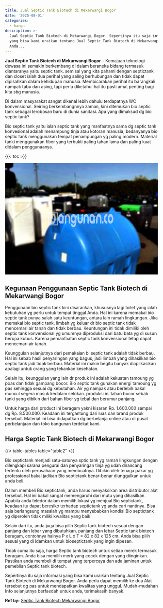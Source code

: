 ```yaml
---
title: Jual Septic Tank Biotech di Mekarwangi Bogor
date: '2025-08-01'
categories:
  - harga
description: >-
  Jual Septic Tank Biotech di Mekarwangi Bogor. Sepertinya itu saja informasi
  yang bisa kami uraikan tentang Jual Septic Tank Biotech di Mekarwangi Bogor.
  Anda...
---
```


**Jual Septic Tank Biotech di Mekarwangi Bogor** – Kemajuan teknologi dewasa ini semakin berkembang di dalam beraneka bidang termasuk diantaranya yaitu septic tank. semisal yang kita pahami dengan septictank dan closet ialah dua perihal yang saling berhubungan dan tidak dapat dipisahkan dalam kehidupan manusia. Membicarakan perihal itu barangkali nampak tabu dan asing, tapi perlu diketahui hal itu pasti amat penting bagi kita sbg manusia.

Di dalam masyarakat sangat dikenal lebih dahulu terdapatnya WC konvensional. Seiring berkembangnnya zaman, kini ditemukan bio septic tank sebagai terobosan baru di dunia sanitasi. Apa yang dimaksud dg bio septic tank?

Bio septic tank yaitu ialah septic tank yang manfaatnya sama dg septic tank konvesional adalah menampung tinja atau kotoran manusia, bedanyanya bio septic tank menggunakan tempat penampungan yg paling modern. Material tanki menggunakan fiber yang terbukti paling tahan lama dan paling kuat didalam penggunaanya.

{{< toc >}}

![Jual Septic Tank Biotech di Mekarwangi Bogor](/images/jual-bio-septictank-14.png)

## Kegunaan Penggunaan Septic Tank Biotech di Mekarwangi Bogor

Penggunaan bio septic tank kini disarankan, khususnya lagi toilet yang ialah kebutuhan yg perlu untuk tempat tinggal Anda. Hal ini karena memakai bio septic tank punya salah satu keuntungan, antara lain ramah lingkungan. Jika memakai bio septic tank, limbah yg keluar dr bio septic tank tidak mencemari air tanah dan tidak berbau. Keuntungan ini tidak dimiliki oleh septic tank konvensional yg umumnya diproduksi dari batu bata yg di susun berupa kubus. Karena pemanfaatan septic tank konvensional tetap dapat mencemari air tanah.

Keunggulan selanjutnya dari pemakaian bi septic tank adalah tidak berbau. Hal ini sebab hasil penyaringan yang bagus, jadi limbah yang dihasilkan bio septic tank jadi tidak berbau. Material ini makin begitu banyak diaplikasikan apalagi untuk orang yang tekankan kesehatan.

Selain itu, keunggulan yang lain dr produk ini adalah kekuatan tamoung yg poas dan tidak gampang bocor. Bio septic tank gunakan energi tamoung yg pas sehingga sesuai dg kebutuhan. Air yg nampak atau berlebih bakal muncul segera masuk kedalam selokan. produksi ini tahan bocor sebab tanki yang dibikin dari bahan fiber yg tebal dan berumur panjang.

Untuk harga dari product ini beragam yakni kisaran Rp. 1.600.000 sampai dg Rp. 8.500.000. Keadaan ini tergantung dari luas dan brand produk tersebut. Material ini bisa didapatkan dg berbelanja online atau di pusat perbelanjaan dan toko bangunan terdekat kami.

## Harga Septic Tank Biotech di Mekarwangi Bogor

{{< table-tables table="table2" >}}

Bio septictank menjadi satu-satunya sptic tank yg ramah lingkungan dengan dilengkapi sarana pengurai dan penyaringan tinja yg udah dirancang tertentu oleh perusahaan yang membuatnya. Dibikin oleh tenaga pakar yg professional bakal jadikan Bio septictank benar-benar diunggulkan untuk anda beli.

Dalam membeli Bio septictank, anda harus menyaksikan area distributor alat tersebut. Hal ini bakal sangat memengaruhi dari mutu yang dihasilkan. Apabila anda teledor dalam memilih lokasi yg menjual Bio septictank, keadaan itu dapat beresiko terhadap septictank yg anda cari nantinya. Bisa saja berlangsung masalah yg mampu menyebabkan kondisi Bio septictank yg diperoleh tidak miliki kwalitas yang baik.

Selain dari itu, anda juga bisa pilih Septic tank biotech sesuai dengan panjang dan lebar yang dibutuhkan. panjang dan lebar Septic tank biotech beragam, contohnya halnya P x L x T = 82 x 82 x 125 cm. Anda bisa pilih sesuai yang di idamkan untuk bioseptictank yang ingin dipesan.

Tidak cuma itu saja, harga Septic tank biotech untuk setiap merek termasuk beragam. Anda bisa memilih merk yang cocok dengan yang diinginkan. Pastikan anda membeli di tempat yang terpercaya dan ada jaminan untuk pemeblian Septic tank biotech.

Sepertinya itu saja informasi yang bisa kami uraikan tentang Jual Septic Tank Biotech di Mekarwangi Bogor. Anda perlu dapat memilih ke dua Alat tersebut dg pas untuk mendapatkan kwalitas yang unggul. Mudah-mudahan Info selanjutnya berfaedah untuk anda, terimakasih banyak.

**Ref by:** [Septic Tank Biotech Mekarwangi Bogor](https://id.wikipedia.org/wiki/Septic)

